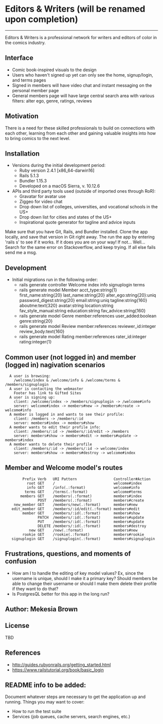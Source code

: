 # Editors & Writers (will be renamed upon completion)
***
Editors & Writers is a professional network for writers and editors of color in the comics industry. 

## Interface
* Comic book-inspired visuals to the design
* Users who haven't signed up yet can only see the home, signup/login, and terms pages
* Signed in members will have video chat and instant messaging on the personal member page
* General members page will have large central search area with various filters: alter ego, genre, ratings, reviews

## Motivation
There is a need for these skilled professionals to build on connections with each other, learning from each other and gaining valuable insights into how to bring comics to the next level.

## Installation
* Versions during the initial development period:
  * Ruby version 2.4.1 [x86_64-darwin16]
  * Rails 5.1.3
  * Bundler 1.15.3
  * Developed on a macOS Sierra, v. 10.12.6
* APIs and third party tools used (outside of imported ones through RoR):
  * Gravatar for avatar use
  * Ziggeo for video chat
  * Drop down list of colleges, universities, and vocational schools in the US+
  * Drop down list for cities and states of the US+
  * Inspirational quote generator for tagline and advice inputs

Make sure that you have Git, Rails, and Bundler installed. Clone the app locally, and save that version in Git right away. The run the app by entering 'rails s' to see if it works. If it does you are on your way! If not... Well... Search for the same error on Stackoverflow, and keep trying. If all else fails send me a msg.

## Development
* Initial migrations run in the following order:
  * rails generate controller Welcome index info signuplogin terms
  * rails generate model Member acct_type:string{1} first_name:string{20} last_name:string{20} alter_ego:string{20}:uniq password_digest:string{20} email:string:uniq tagline:string{160} aboutme:text{320} avatar:string location:string fav_style_manual:string education:string fav_advice:string{160}  
  * rails generate model Genre member:references user_added:boolean genre:string{20} 
  * rails generate model Review member:references reviewer_id:integer review_body:text{160}
  * rails generate model Rating member:references rater_id:integer rating:integer{1} 

## Common user (not logged in) and member (logged in) nagivation scenarios
```
  A user is browsing:
    /welcome/index & /welcome/info & /welcome/terms & /members/signuplogin
  A user is contacting the webmaster
    Footer has link to Gifted Sites 
  A user is signing up: 
    client: /welcome/index -> /members/signuplogin -> /welcome#info
    server: welcome#index -> members#new -> /members#create -> welcome#info
  A member is logged in and wants to see their profile:
    client: /members -> /members/:id
    server: members#index -> members#show
  A member wants to edit their profile info:
    client: /members/:id -> /members/:id/edit -> /members
    server: members#show -> members#edit -> members#update -> members#index
  A member wants to delete their profile
    client: /members/:id -> /members/:id -> welcome/index
    server: members#show -> members#destroy -> welcome#index
```

## Member and Welcome model's routes
```
        Prefix Verb   URI Pattern                 Controller#Action
          root GET    /                           welcome#index
          info GET    /info(.:format)             welcome#info
         terms GET    /terms(.:format)            welcome#terms
       members GET    /members(.:format)          members#index
               POST   /members(.:format)          members#create
    new_member GET    /members/new(.:format)      members#new
   edit_member GET    /members/:id/edit(.:format) members#edit
        member GET    /members/:id(.:format)      members#show
               PATCH  /members/:id(.:format)      members#update
               PUT    /members/:id(.:format)      members#update
               DELETE /members/:id(.:format)      members#destroy
           new GET    /new(.:format)              members#new
        rookie GET    /rookie(.:format)           members#rookie
   signuplogin GET    /signuplogin(.:format)      members#signuplogin
```


## Frustrations, questions, and moments of confusion
- How am I to handle the editing of key model values? Ex, since the username is unique, should I make it a primary key? Should members be able to change their username or should I make them delete their profile if they want to do that?
- Is PostgresQL better for this app in the long run?

## Author: Mekesia Brown

## License
TBD

## References
- http://guides.rubyonrails.org/getting_started.html
- https://www.railstutorial.org/book/basic_login

## README info to be added:
Document whatever steps are necessary to get the application up and running.
Things you may want to cover:
* How to run the test suite
* Services (job queues, cache servers, search engines, etc.)